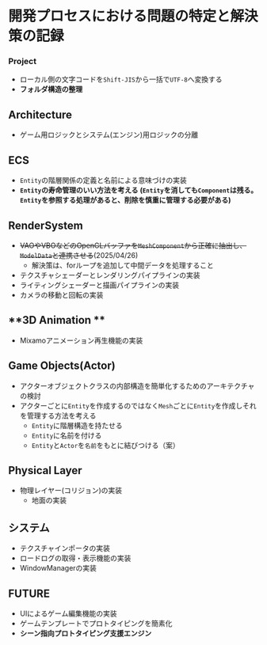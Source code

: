 # **開発プロセスにおける問題の特定と解決策の記録**

### **Project**
* ローカル側の文字コードを`Shift-JIS`から一括で`UTF-8`へ変換する
* **フォルダ構造の整理**

## **Architecture**
* ゲーム用ロジックとシステム(エンジン)用ロジックの分離

## **ECS**
* `Entity`の階層関係の定義と名前による意味づけの実装
* **`Entity`の寿命管理のいい方法を考える (`Entity`を消しても`Component`は残る。`Entity`を参照する処理があると、削除を慎重に管理する必要がある)**

## **RenderSystem**
* ~~VAOやVBOなどのOpenGLバッファを`MeshComponent`から正確に抽出し、`ModelData`と連携させる~~(2025/04/26)
    * 解決策は、forループを追加して中間データを処理すること
* テクスチャシェーダーとレンダリングパイプラインの実装
* ライティングシェーダーと描画パイプラインの実装
* カメラの移動と回転の実装

## **3D Animation **
* Mixamoアニメーション再生機能の実装

## **Game Objects(Actor)**
* アクターオブジェクトクラスの内部構造を簡単化するためのアーキテクチャの検討
* アクターごとに`Entity`を作成するのではなく`Mesh`ごとに`Entity`を作成しそれを管理する方法を考える
    * `Entity`に階層構造を持たせる
    * `Entity`に名前を付ける
    * `Entity`と`Actor`を`名前`をもとに結びつける（案）

## **Physical Layer**
* 物理レイヤー(コリジョン)の実装
    * 地面の実装

## **システム**
* テクスチャインポータの実装
* ロードログの取得・表示機能の実装
* WindowManagerの実装

## **FUTURE**
* UIによるゲーム編集機能の実装
* ゲームテンプレートでプロトタイピングを簡素化
* **シーン指向プロトタイピング支援エンジン**